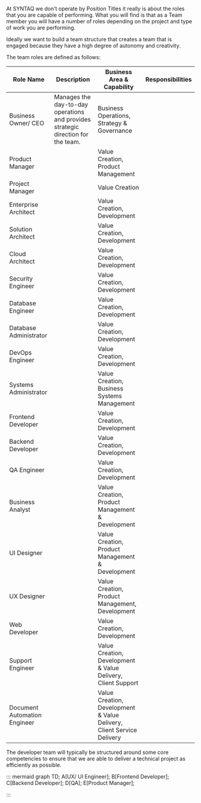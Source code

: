 At SYNTAQ we don't operate by Position Titles it really is about the roles that you are capable of performing. What you will find is that as a Team member you will have a number of roles depending on the project and type of work you are performing. 

Ideally we want to build a team structure that creates a team that is engaged because they have a high degree of autonomy and creativity. 

The team roles are defined as follows:

|Role Name| Description | Business Area & Capability| Responsibilities |
|--|--|--|--|
| Business Owner/ CEO | Manages the day-to-day operations and provides strategic direction for the team. | Business Operations, Strategy & Governance | |
| Product Manager |  | Value Creation, Product Management | |
| Project Manager |  | Value Creation | |
| Enterprise Architect |  | Value Creation, Development | |
| Solution Architect |  | Value Creation, Development | |
| Cloud Architect |  | Value Creation, Development | |
| Security Engineer|  | Value Creation, Development | |
| Database Engineer |  | Value Creation, Development | |
| Database Administrator |  | Value Creation, Development | |
| DevOps Engineer |  | Value Creation, Development | |
| Systems Administrator |  | Value Creation, Business Systems Management  | |
| Frontend Developer |  | Value Creation, Development | |
| Backend Developer |  | Value Creation, Development | |
| QA Engineer |  | Value Creation, Development | |
| Business Analyst |  | Value Creation, Product Management & Development | |
| UI Designer |  | Value Creation, Product Management & Development | |
| UX Designer |  | Value Creation, Product Management, Development | |
| Web Developer |  | Value Creation, Development | |
| Support Engineer |  | Value Creation, Development & Value Delivery, Client Support | |
| Document Automation Engineer |  | Value Creation, Development & Value Delivery, Client Service Delivery | |


The developer team will typically be structured around some core competencies to ensure that we are able to deliver a technical project as efficiently as possible. 

::: mermaid
graph TD;
    A[UX/ UI Engineer];
    B[Frontend Developer];
    C[Backend Developer];
    D[QA];
    E[Product Manager];

:::

